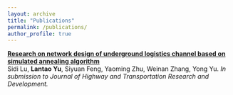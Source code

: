 ```yaml
---
layout: archive
title: "Publications"
permalink: /publications/
author_profile: true
---
```


<b>[Research on network design of underground logistics channel based on simulated annealing algorithm](goatman1.github.io/2019-paper1)</b> <br>
Sidi Lu, <b>Lantao Yu</b>, Siyuan Feng, Yaoming Zhu, Weinan Zhang, Yong Yu. <i>In submission to Journal of Highway and Transportation Research and Development.</i>